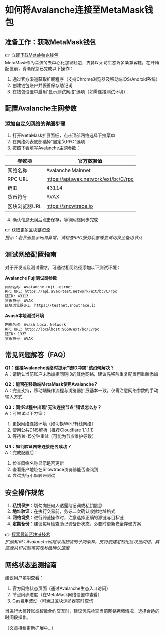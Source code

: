 # 如何将Avalanche连接至MetaMask钱包

## 准备工作：获取MetaMask钱包
👉 [立即下载MetaMask钱包](https://bit.ly/okx_welcome)  
MetaMask作为主流的去中心化加密钱包，支持以太坊生态及多条兼容链。在开始配置前，请确保您已完成以下操作：  
1. 通过官方渠道获取扩展程序（支持Chrome浏览器及移动端iOS/Android系统）  
2. 创建钱包账户并妥善保存助记词  
3. 在钱包设置中启用"显示测试网络"选项（如需连接测试环境）

## 配置Avalanche主网参数
### 添加自定义网络的详细步骤
1. 打开MetaMask扩展面板，点击顶部网络选择下拉菜单  
2. 在网络列表底部选择"自定义RPC"选项  
3. 按照下表填写Avalanche主网参数：

| 参数项          | 官方数据值                     |
|----------------|------------------------------|
| 网络名称        | Avalanche Mainnet              |
| RPC URL         | https://api.avax.network/ext/bc/C/rpc |
| 链ID           | 43114                        |
| 货币符号        | AVAX                         |
| 区块浏览器URL   | https://snowtrace.io           |

4. 确认信息无误后点击保存，等待网络同步完成  

👉 [获取更多区块链资源](https://bit.ly/okx_welcome)  
*提示：若界面显示网络异常，请检查RPC服务状态或尝试切换至备用节点*

## 测试网络配置指南
对于开发者及测试需求，可通过相同路径添加以下测试环境：

**Avalanche Fuji测试网参数**
```markdown
网络名称: Avalanche Fuji Testnet
RPC URL: https://api.avax-test.network/ext/bc/C/rpc
链ID: 43113
货币符号: AVAX
区块浏览器URL: https://testnet.snowtrace.io
```

**Avash本地测试环境**
```markdown
网络名称: Avash Local Network
RPC URL: http://localhost:9650/ext/bc/C/rpc
链ID: 1337
货币符号: AVAX
```

## 常见问题解答（FAQ）
**Q1：连接Avalanche网络时提示"链ID冲突"该如何解决？**  
A：请确认当前账户未添加相同链ID的其他网络，建议先移除重复配置再重新添加

**Q2：能否在移动端MetaMask使用Avalanche？**  
A：完全支持，移动端操作流程与浏览器扩展基本一致，仅需注意网络参数的手动输入方式

**Q3：同步过程中出现"无法连接节点"错误怎么办？**  
A：可尝试以下方案：
1. 更换网络连接环境（如切换WiFi/有线网络）
2. 使用公共DNS解析（推荐Cloudflare 1.1.1.1）
3. 等待10-15分钟重试（可能为节点维护导致）

**Q4：如何验证网络连接是否成功？**  
A：完成配置后：
1. 检查网络名称显示是否更新
2. 查看账户地址在Snowtrace浏览器能否查询到
3. 尝试执行小额转账测试

## 安全操作规范
1. **私钥保护**：切勿向任何人透露助记词或私钥信息  
2. **地址验证**：在执行交易前，务必二次确认收款地址格式  
3. **网络切换**：进行跨链操作时，注意选择正确的源链与目标链  
4. **定期备份**：建议每月检查助记词备份状态，必要时更新安全存储方案

👉 [探索最新区块链技术](https://bit.ly/okx_welcome)  
*扩展知识：Avalanche网络采用独特的子网架构，支持创建定制化区块链网络，其高速共识机制可实现秒级确认速度*

## 网络状态监测指南
建议用户定期查看：
1. 官方网络状态页面（通过Avalanche生态入口访问）
2. 节点同步进度（在MetaMask网络设置中查看）
3. Gas费用波动（可通过区块浏览器实时查询）

当进行大额转账或智能合约交互时，建议优先检查当前网络拥堵情况，选择合适的时间段操作。

（文章持续更新扩展中...）